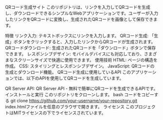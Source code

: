 QRコード生成サイト
このリポジトリは、リンクを入力してQRコードを生成し、ダウンロードできるシンプルなWebアプリケーションです。ユーザーが入力したリンクをQRコードに変換し、生成されたQRコードを画像として保存できます。

特徴
リンク入力: テキストボックスにリンクを入力します。
QRコード生成: 「生成」ボタンをクリックすると、入力したリンクからQRコードが生成されます。
QRコードダウンロード: 生成されたQRコードを「ダウンロード」ボタンで保存できます。
レスポンシブデザイン: モバイルデバイスにも対応しており、さまざまなスクリーンサイズで快適に使用できます。
使用技術
HTML: ページの構造を作成。
CSS: スタイリングとレスポンシブデザイン。
JavaScript: QRコードの生成とダウンロード機能。
QRコード生成に使用しているAPI
このアプリケーションでは、以下のAPIを使用してQRコードを生成しています。

QR Server API: QR Server API - 無料で簡単にQRコードを生成できるAPIです。
インストールと実行
このリポジトリをクローンします。
bash
コードをコピーする
git clone https://github.com/your-username/your-repository.git
index.htmlファイルを任意のブラウザで開きます。
ライセンス
このプロジェクトはMITライセンスの下でライセンスされています。

